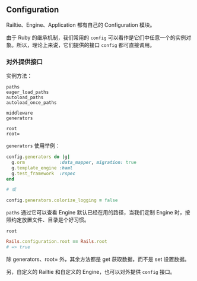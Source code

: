## Configuration

Railtie、Engine、Application 都有自己的 Configuration 模块。

由于 Ruby 的继承机制，我们常用的 `config` 可以看作是它们中任意一个的实例对象。所以，理论上来说，它们提供的接口 `config` 都可直接调用。

### 对外提供接口

实例方法：

```
paths
eager_load_paths
autoload_paths
autoload_once_paths

middleware
generators

root
root=
```

`generators` 使用举例：

```ruby
config.generators do |g|
  g.orm             :data_mapper, migration: true
  g.template_engine :haml
  g.test_framework  :rspec
end

# 或

config.generators.colorize_logging = false
```

`paths` 通过它可以查看 Engine 默认已经在用的路径，当我们定制 Engine 时，按照约定放置文件、目录是个好习惯。

`root`

```ruby
Rails.configuration.root == Rails.root
# => true
```

除 generators、root= 外，其余方法都是 get 获取数据，而不是 set 设置数据。

另，自定义的 Railtie 和自定义的 Engine，也可以对外提供 `config` 接口。
